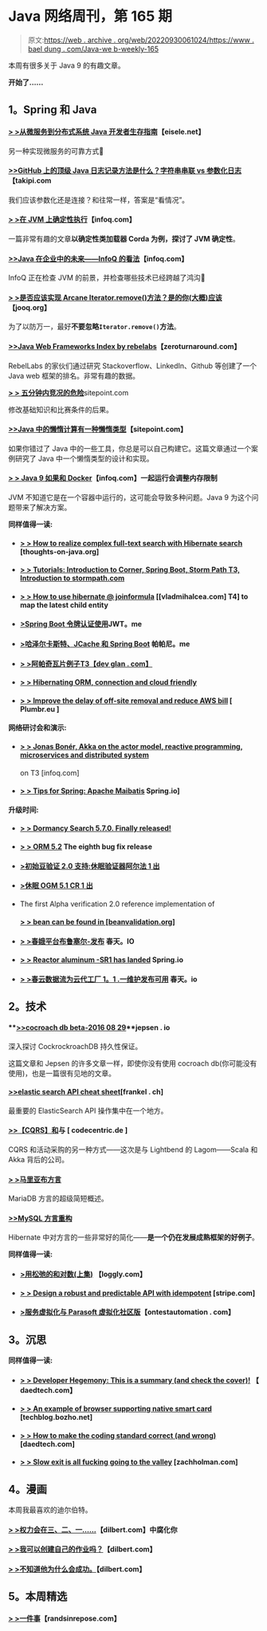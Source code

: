 # Java 网络周刊，第 165 期

> 原文:[https://web . archive . org/web/20220930061024/https://www . bael dung . com/Java-we b-weekly-165](https://web.archive.org/web/20220930061024/https://www.baeldung.com/java-web-weekly-165)

本周有很多关于 Java 9 的有趣文章。

**开始了……**

## **1。Spring 和 Java**

#### **[> >从微服务到分布式系统 Java 开发者生存指南](https://web.archive.org/web/20220703143929/http://blog.eisele.net/2017/02/from-microservices-to-distributed-systems-java.html)**【eisele.net】

另一种实现微服务的可靠方式🙂

#### [**>>GitHub 上的顶级 Java 日志记录方法是什么？字符串串联 vs 参数化日志**](https://web.archive.org/web/20220703143929/http://blog.takipi.com/whats-the-top-java-logging-method-on-github-string-concatenation-vs-parameterized-logging/)【takipi.com

我们应该参数化还是连接？和往常一样，答案是“看情况”。

#### [**> >在 JVM 上确定性执行**](https://web.archive.org/web/20220703143929/https://www.infoq.com/articles/Deterministic-Execution-JVM?utm_campaign=infoq_content&utm_source=infoq&utm_medium=feed&utm_term=Java)【infoq.com】

一篇非常有趣的文章**以确定性类加载器 Corda 为例，探讨了 JVM 确定性**。

#### [**>>Java 在企业中的未来——InfoQ 的看法**](https://web.archive.org/web/20220703143929/https://www.infoq.com/articles/enterprise-java-opinion?utm_campaign=infoq_content&utm_source=infoq&utm_medium=feed&utm_term=Java)【infoq.com】

InfoQ 正在检查 JVM 的前景，并检查哪些技术已经跨越了鸿沟🙂

#### [**> >是否应该实现 Arcane Iterator.remove()方法？是的你(大概)应该**](https://web.archive.org/web/20220703143929/https://blog.jooq.org/2017/02/17/should-i-implement-the-arcane-iterator-remove-method-yes-you-probably-should/)【jooq.org】

为了以防万一，最好**不要忽略`Iterator.remove()`方法**。

#### **[>>Java Web Frameworks Index by rebelabs](https://web.archive.org/web/20220703143929/https://zeroturnaround.com/rebellabs/java-web-frameworks-index-by-rebellabs/)**【zeroturnaround.com】

RebelLabs 的家伙们通过研究 Stackoverflow、LinkedIn、Github 等创建了一个 Java web 框架的排名。非常有趣的数据。

[**> > 五分钟内竞况的危险**](https://web.archive.org/web/20220703143929/https://www.sitepoint.com/dangers-race-conditions/)sitepoint.com

修改基础知识和比赛条件的后果。

#### **[>>Java 中的懒惰计算有一种懒惰类型](https://web.archive.org/web/20220703143929/https://www.sitepoint.com/lazy-computations-in-java-with-a-lazy-type/)**【sitepoint.com】

如果你错过了 Java 中的一些工具，你总是可以自己构建它。这篇文章通过一个案例研究了 Java 中一个懒惰类型的设计和实现。

#### [**> > Java 9 如果和 Docker**](https://web.archive.org/web/20220703143929/https://www.infoq.com/news/2017/02/java-memory-limit-container?utm_campaign=infoq_content&utm_source=infoq&utm_medium=feed&utm_term=Java)【infoq.com】一起运行会调整内存限制

JVM 不知道它是在一个容器中运行的，这可能会导致多种问题。Java 9 为这个问题带来了解决方案。

**同样值得一读:**

*   #### [**> > How to realize complex full-text search with Hibernate search**](https://web.archive.org/web/20220703143929/http://www.thoughts-on-java.org/implement-complex-full-text-search-hibernate-search/) [thoughts-on-java.org]

*   #### [**> > Tutorials: Introduction to Corner, Spring Boot, Storm Path** T3, Introduction to stormpath.com](https://web.archive.org/web/20220703143929/https://stormpath.com/blog/tutorial-get-started-angular-spring-boot-stormpath)

*   #### [**> > How to use hibernate @ joinformula**](https://web.archive.org/web/20220703143929/https://vladmihalcea.com/2017/02/16/how-to-map-the-latest-child-of-a-parent-entity-using-hibernate-joinformula/) [[vladmihalcea.com] T4] to map the latest child entity

*   #### [**>Spring Boot 令牌认证使用**](https://web.archive.org/web/20220703143929/https://aboullaite.me/spring-boot-token-authentication-using-jwt/)JWT。me

*   #### [**>哈泽尔卡斯特、JCache 和 Spring Boot**](https://web.archive.org/web/20220703143929/http://pappanyn.me/blog/2017/02/16/a-run-around-with-hazelcast/) 帕帕尼。me

*   #### [**> >阿帕奇瓦片例子**T3【dev glan . com】](https://web.archive.org/web/20220703143929/http://www.devglan.com/faq/spring-boot-mvc-apache-tiles-example)

*   #### [**> > Hibernating ORM, connection and cloud friendly**](https://web.archive.org/web/20220703143929/http://in.relation.to/2017/02/16/hibernate-connections-cloud/)

*   #### [**> > Improve the delay of off-site removal and reduce AWS bill**](https://web.archive.org/web/20220703143929/https://plumbr.eu/blog/java/going-off-heap-to-improve-latency-and-reduce-aws-bill) [ Plumbr.eu ]

**网络研讨会和演示:**

*   #### **[> > Jonas Bonér, Akka on the actor model, reactive programming, microservices and distributed system](https://web.archive.org/web/20220703143929/https://www.infoq.com/podcasts/jonas-boner-akka?utm_campaign=infoq_content&utm_source=infoq&utm_medium=feed&utm_term=Java)**

    on T3 [infoq.com]
*   #### [**> > Tips for Spring: Apache Maibatis**](https://web.archive.org/web/20220703143929/https://spring.io/blog/2017/02/22/spring-tips-apache-mybatis) Spring.io]

**升级时间:**

*   #### **[> > Dormancy Search 5.7.0\. Finally released!](https://web.archive.org/web/20220703143929/http://in.relation.to/2017/02/22/hibernate-search-5-7-0-Final/)**

*   #### [**> > ORM 5.2**](https://web.archive.org/web/20220703143929/http://in.relation.to/2017/02/17/hibernate-orm-528-final-release/) The eighth bug fix release

*   #### [**>初始豆验证 2.0 支持:休眠验证器阿尔法 1 出**](https://web.archive.org/web/20220703143929/http://in.relation.to/2017/02/16/hibernate-validator-600-alpha1-out/)

*   #### [**>休眠 OGM 5.1 CR 1 出**](https://web.archive.org/web/20220703143929/http://in.relation.to/2017/02/15/hibernate-ogm-5-1-cr1-released/)

*   The first Alpha verification 2.0 reference implementation of

    #### **[> > bean can be found in [beanvalidation.org]](https://web.archive.org/web/20220703143929/http://beanvalidation.org/news/2017/02/16/first-alpha-of-bean-validation-2-0-reference-implementation/)**

*   #### [**> >春娥平台布鲁塞尔-发布**](https://web.archive.org/web/20220703143929/https://spring.io/blog/2017/02/21/spring-io-platform-brussels-release) 春天。IO

*   #### [**> > Reactor aluminum -SR1 has landed**](https://web.archive.org/web/20220703143929/https://spring.io/blog/2017/02/22/reactor-aluminium-sr1-has-landed) Spring.io

*   #### [**> >春云数据流为云代工厂 1。1 .一维护发布可用**](https://web.archive.org/web/20220703143929/https://spring.io/blog/2017/02/22/spring-cloud-data-flow-for-cloud-foundry-1-1-1-maintenance-release-available) 春天。io

## **2。技术**

#### **[>>cocroach db beta-2016 08 29](https://web.archive.org/web/20220703143929/https://jepsen.io/analyses/cockroachdb-beta-20160829)**jepsen . io

深入探讨 CockrockroachDB 持久性保证。

这篇文章和 Jepsen 的许多文章一样，即使你没有使用 cocroach db(你可能没有使用)，也是一篇很有见地的文章。

#### [**>>elastic search API cheat sheet**](https://web.archive.org/web/20220703143929/https://blog.frankel.ch/elasticsearch-api-cheatsheet/#gsc.tab=0)[frankel . ch]

最重要的 ElasticSearch API 操作集中在一个地方。

#### **[>>【CQRS】和](https://web.archive.org/web/20220703143929/https://blog.codecentric.de/en/2017/02/cqrs-event-sourcing-lagom/ "CQRS and Event Sourcing with Lagom")与** [ codecentric.de ]

CQRS 和活动采购的另一种方式——这次是与 Lightbend 的 Lagom——Scala 和 Akka 背后的公司。

#### [**> >马里亚布方言**](https://web.archive.org/web/20220703143929/http://in.relation.to/2017/02/16/mariadb-dialects/)

MariaDB 方言的超级简短概述。

#### [**>>MySQL 方言重构**](https://web.archive.org/web/20220703143929/http://in.relation.to/2017/02/20/mysql-dialect-refactoring/)

Hibernate 中对方言的一些非常好的简化——**是一个仍在发展成熟框架的好例子**。

**同样值得一读:**

*   #### [**>用松弛的和对数(上集)**](https://web.archive.org/web/20220703143929/https://www.loggly.com/blog/building-chatops-bot-slack-loggly-part-1/) 【loggly.com】

*   #### **[> > Design a robust and predictable API with idempotent](https://web.archive.org/web/20220703143929/https://stripe.com/blog/idempotency)** [stripe.com]

*   #### [**>服务虚拟化与 Parasoft 虚拟化社区版**](https://web.archive.org/web/20220703143929/http://www.ontestautomation.com/service-virtualization-with-parasoft-virtualize-community-edition/)【ontestautomation . com】

## **3。沉思**

**同样值得一读:**

*   #### [**> > Developer Hegemony: This is a summary (and check the cover)!**](https://web.archive.org/web/20220703143929/http://www.daedtech.com/developer-hegemony-wrap-check-covers/) 【 daedtech.com】

*   #### **[> > An example of browser supporting native smart card](https://web.archive.org/web/20220703143929/https://techblog.bozho.net/case-native-smart-card-support-browsers/ "A Case For Native Smart Card Support in Browsers")** [techblog.bozho.net]

*   #### [**> > How to make the coding standard correct (and wrong)**](https://web.archive.org/web/20220703143929/http://www.daedtech.com/get-coding-standards-right-wrong/) [daedtech.com]

*   #### [**> > Slow exit is all fucking going to the valley**](https://web.archive.org/web/20220703143929/https://zachholman.com/posts/slow-exits) [zachholman.com]

## **4。漫画**

本周我最喜欢的迪尔伯特。

#### **[> >权力会在三、二、一……](https://web.archive.org/web/20220703143929/http://dilbert.com/strip/2015-02-02)**【dilbert.com】中腐化你

#### **[> >我可以创建自己的作业吗？](https://web.archive.org/web/20220703143929/http://dilbert.com/strip/2015-02-08)**【dilbert.com】

#### **[> >不知道他为什么会成功。](https://web.archive.org/web/20220703143929/http://dilbert.com/strip/2015-02-14)**【dilbert.com】

## **5。本周精选**

#### **[> >一件事](https://web.archive.org/web/20220703143929/http://randsinrepose.com/archives/one-thing/)**【randsinrepose.com】